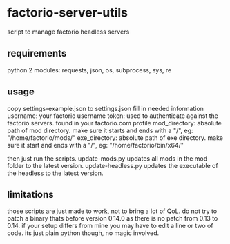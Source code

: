 # factorio-server-utils

script to manage factorio headless servers

## requirements
python 2
modules: requests, json, os, subprocess, sys, re

## usage
copy settings-example.json to settings.json
fill in needed information
username: your factorio username
token: used to authenticate against the factorio servers. found in your factorio.com profile
mod\_directory: absolute path of mod directory. make sure it starts and ends with a "/", eg: "/home/factorio/mods/"
exe\_directory: absolute path of exe directory. make sure it start and ends with a "/", eg: "/home/factorio/bin/x64/"

then just run the scripts.
update-mods.py updates all mods in the mod folder to the latest version.
update-headless.py updates the executable of the headless to the latest version.

## limitations
those scripts are just made to work, not to bring a lot of QoL. do not try to patch a binary thats before version 0.14.0 as
there is no patch from 0.13 to 0.14.
if your setup differs from mine you may have to edit a line or two of code. its just plain python though, no magic involved.
